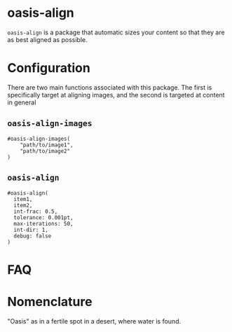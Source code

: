 # oasis-align 
`oasis-align` is a package that automatic sizes your content so that they are as best aligned as possible.

# Configuration 
There are two main functions associated with this package. The first is specifically target at aligning images, and the second is targeted at content in general

## `oasis-align-images`
```typst
#oasis-align-images(
    "path/to/image1",
    "path/to/image2"
)
```



## `oasis-align`

```typst
#oasis-align(
  item1, 
  item2, 
  int-frac: 0.5, 
  tolerance: 0.001pt, 
  max-iterations: 50, 
  int-dir: 1, 
  debug: false
)
```

# FAQ

# Nomenclature
"Oasis" as in a fertile spot in a desert, where water is found.
